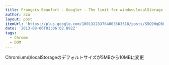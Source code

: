 ```yaml
---
title: François Beaufort - Google+ - The limit for window.localStorage in the last chromium…
author: azu
layout: post
itemUrl: 'https://plus.google.com/100132233764003563318/posts/S5Q9HqDB8bh'
date: '2013-08-06T01:06:02.892Z'
tags:
  - Chrome
  - DOM
---
```

ChromiumのlocalStorageのデフォルトサイズが5MBから10MBに変更
